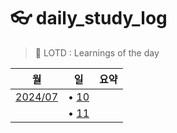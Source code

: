 # 👓 daily_study_log

> 👔 LOTD : Learnings of the day

|월|일|요약|
|---|---|--|
|[2024/07]()|• [10]()||
||• [11]()||
